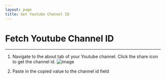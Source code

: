 ```yaml
---
layout: page
title: Get Youtube Channel ID
---
```


# Fetch Youtube Channel ID

---

1. Navigate to the about tab of your Youtube channel. Click the share icon to get the channel id.
   ![image](https://github.com/ChurchApps/ChurchAppsSupport/assets/1447203/adfd4155-dd4c-4881-b7c0-2b27f41b8c8a)

2. Paste in the copied value to the channel id field
